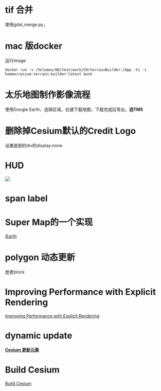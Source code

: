 # tif 合并
使用gdal_merge.py，

# mac 版docker
运行image

```
docker run -v /Volumes/HD/test/work/CH/terrainBuilder:/App -ti -i homme/cesium-terrain-builder:latest bash
```

# 太乐地图制作影像流程
使用Google Earth，选择区域，右键下载地图，下载完成后导出，**选TMS**

# 删除掉Cesium默认的Credit Logo
设置底部的div的display:none

# HUD
![](https://discourse-cdn-sjc1.com/infiniteflight/uploads/default/original/3X/3/8/381094e24c219cd04754fe79d99ef57610f5ce52.jpeg)

# span label


# Super Map的一个实现
[iEarth](https://www.supermapol.com/earth/)

# polygon 动态更新
[参考](https://groups.google.com/forum/#!msg/cesium-dev/DG-pNzHlxWM/2mhApQbMBgAJ)block

# Improving Performance with Explicit Rendering
[Improving Performance with Explicit Rendering](https://cesium.com/blog/2018/01/24/cesium-scene-rendering-performance/)

# dynamic update 
[**Cesium 更新元素**](https://groups.google.com/d/msg/cesium-dev/BqhefLtPsLg/wuyomU3hhOcJ)

# Build Cesium
[Build Cesium](https://groups.google.com/d/msg/cesium-dev/0XA8qWPQfRE/ToVW8pFvCAAJ)